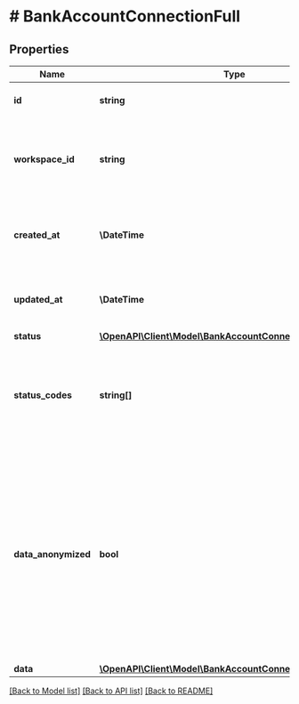 # # BankAccountConnectionFull

## Properties

Name | Type | Description | Notes
------------ | ------------- | ------------- | -------------
**id** | **string** | The unique identifier for a resource. |
**workspace_id** | **string** | The Workspace ID in which the verification has been created. |
**created_at** | **\DateTime** | Creation date of the Bank Account Connection Verification. |
**updated_at** | **\DateTime** | Update date of the Bank Account Connection Verification. |
**status** | [**\OpenAPI\Client\Model\BankAccountConnectionStatus**](BankAccountConnectionStatus.md) |  |
**status_codes** | **string[]** | List of status codes. Indicates the cause when the status is pending, verified, failed or inconclusive. | [optional]
**data_anonymized** | **bool** | Indicates if the personal data extracted from the Bank Account Connection has been anonymized. If set to &#x60;true&#x60;, the personal data has been anonymized and most fields will be NULL. |
**data** | [**\OpenAPI\Client\Model\BankAccountConnectionFullAllOfData**](BankAccountConnectionFullAllOfData.md) |  |

[[Back to Model list]](../../README.md#models) [[Back to API list]](../../README.md#endpoints) [[Back to README]](../../README.md)
